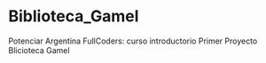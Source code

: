 # Biblioteca_Gamel
Potenciar Argentina FullCoders: curso introductorio
Primer Proyecto Blicioteca Gamel
